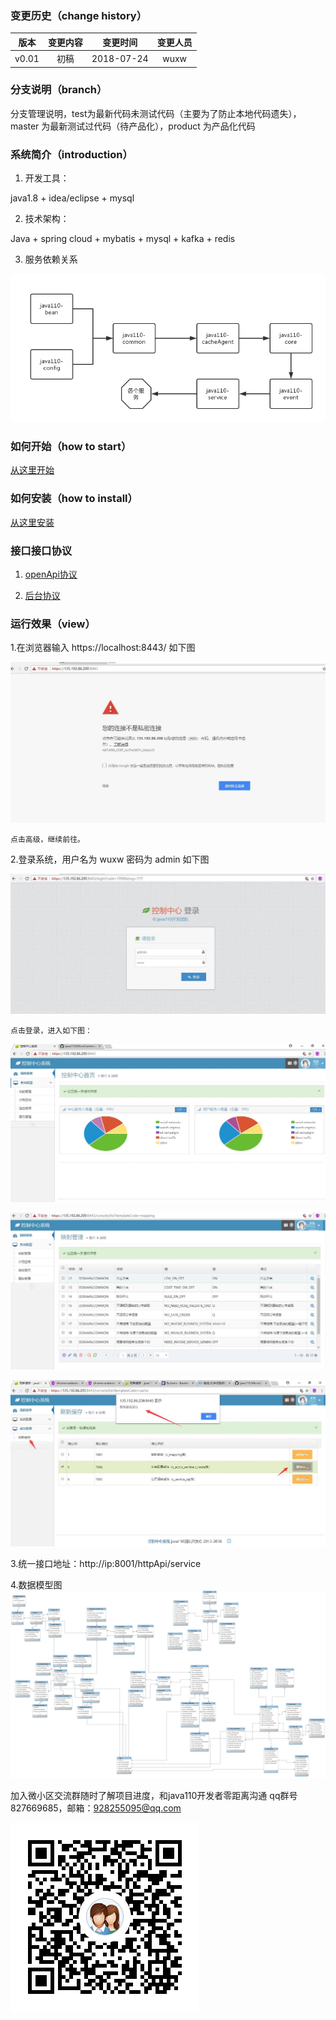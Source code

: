 ### 变更历史（change history）
版本|变更内容|变更时间|变更人员
:-: | :-: | :-: | :-:
v0.01|初稿|2018-07-24|wuxw

### 分支说明（branch）

分支管理说明，test为最新代码未测试代码（主要为了防止本地代码遗失），master 为最新测试过代码（待产品化），product 为产品化代码

### 系统简介（introduction）
1. 开发工具：

java1.8 + idea/eclipse + mysql 

2. 技术架构：

Java + spring cloud + mybatis + mysql + kafka + redis

3. 服务依赖关系

![image](dependencies.png)

### 如何开始（how to start）

[从这里开始](http://www.java110.com/MicroCommunity)

### 如何安装（how to install）

[从这里安装](docs/install.md)

### 接口接口协议

1. [openApi协议](docs/api/Readme.md)

2. [后台协议](docs/services/Readme.md)

### 运行效果（view）
1.在浏览器输入 https://localhost:8443/ 如下图

![image](WebService/doc/img/20180507230124.jpg)

    点击高级，继续前往。

2.登录系统，用户名为 wuxw 密码为 admin  如下图

![image](WebService/doc/img/20180507230330.jpg)

    点击登录，进入如下图：
    
  ![image](WebService/doc/img/20180507231045.jpg)
  
  ![image](WebService/doc/img/20180509223107.jpg)
  
  ![image](WebService/doc/img/20180511010848.jpg)


3.统一接口地址：http://ip:8001/httpApi/service

4.数据模型图
![image](dataModel.png)

加入微小区交流群随时了解项目进度，和java110开发者零距离沟通 qq群号 827669685，邮箱：928255095@qq.com

![image](MicroCommunity_qq.png)


